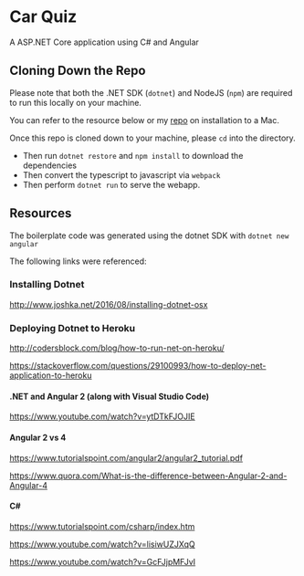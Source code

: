 # Car Quiz
A ASP.NET Core application using C# and Angular



## Cloning Down the Repo
Please note that both the .NET SDK (`dotnet`) and NodeJS (`npm`) are required to run this locally on your machine.

You can refer to the resource below or my [repo](https://github.com/tomtom28/hello-unix) on installation to a Mac.

Once this repo is cloned down to your machine, please `cd` into the directory. 

- Then run `dotnet restore` and `npm install` to download the dependencies
- Then convert the typescript to javascript via `webpack`
- Then perform `dotnet run` to serve the webapp.


## Resources
The boilerplate code was generated using the dotnet SDK with `dotnet new angular`

The following links were referenced:



### Installing Dotnet
http://www.joshka.net/2016/08/installing-dotnet-osx



### Deploying Dotnet to Heroku
http://codersblock.com/blog/how-to-run-net-on-heroku/

https://stackoverflow.com/questions/29100993/how-to-deploy-net-application-to-heroku


#### .NET and Angular 2 (along with Visual Studio Code)
https://www.youtube.com/watch?v=ytDTkFJOJIE



#### Angular 2 vs 4
https://www.tutorialspoint.com/angular2/angular2_tutorial.pdf

https://www.quora.com/What-is-the-difference-between-Angular-2-and-Angular-4



#### C#
https://www.tutorialspoint.com/csharp/index.htm

https://www.youtube.com/watch?v=lisiwUZJXqQ

https://www.youtube.com/watch?v=GcFJjpMFJvI